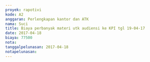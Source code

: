 ```yaml
---
proyek: rapotivi
kode: A2
anggaran: Perlengkapan kantor dan ATK
nama: Suci
title: Biaya perbanyak materi utk audiensi ke KPI tgl 19-04-17
date: 2017-04-18
biaya: 77500
nota:
tanggalpelunasan: 2017-04-18
notapelunasan:
---
```

